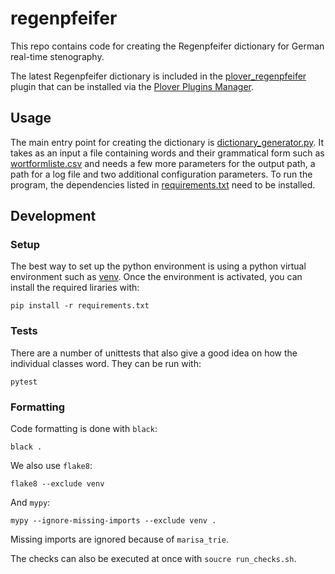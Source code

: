 # regenpfeifer

This repo contains code for creating the Regenpfeifer dictionary for German real-time stenography.

The latest Regenpfeifer dictionary is included in the [plover_regenpfeifer](https://pypi.org/project/plover-regenpfeifer/) plugin that can be installed via the [Plover Plugins Manager](https://plover.readthedocs.io/en/latest/plugins.html).


## Usage

The main entry point for creating the dictionary is [dictionary_generator.py](regenpfeifer/dictionary_generator.py).
It takes as an input a file containing words and their grammatical form such as [wortformliste.csv](https://github.com/mkrnr/wortformliste/blob/master/wortformliste.csv) and needs a few more parameters for the output path, a path for a log file and two additional configuration parameters.
To run the program, the dependencies listed in [requirements.txt](requirements.txt) need to be installed.



## Development

### Setup

The best way to set up the python environment is using a python virtual environment such as [venv](https://docs.python.org/3/library/venv.html).
Once the environment is activated, you can install the required liraries with:
```commandline
pip install -r requirements.txt
```

### Tests

There are a number of unittests that also give a good idea on how the individual classes word.
They can be run with:
```commandline
pytest
```

### Formatting

Code formatting is done with `black`:
```commandline
black .
```

We also use `flake8`:
```commandline
flake8 --exclude venv
```

And `mypy`:
```commandline
mypy --ignore-missing-imports --exclude venv .
```
Missing imports are ignored because of `marisa_trie`.

The checks can also be executed at once with `soucre run_checks.sh`.
